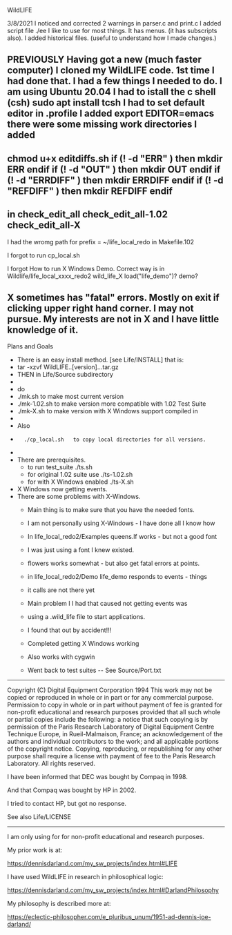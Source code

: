 WildLIFE

3/8/2021
I noticed and corrected 2 warnings in parser.c and print.c
I added script file ./ee I like to use for most things.
It has menus.
(it has subscripts also).
I added historical files. (useful to understand how I made changes.)

PREVIOUSLY
Having got a new (much faster computer) I cloned my WildLIFE code.
1st time I had done that.
I had a few things I needed to do.
I am using Ubuntu 20.04
I had to istall the c shell (csh)
sudo apt install tcsh
I had to set default editor
in .profile I added
export EDITOR=emacs
there were some missing work directories
I added
--------------------
chmod u+x editdiffs.sh
if (! -d "ERR" ) then 
    mkdir ERR
endif
if (! -d "OUT" ) then 
    mkdir OUT
endif
if (! -d "ERRDIFF" ) then 
    mkdir ERRDIFF
endif
if (! -d "REFDIFF" ) then 
    mkdir REFDIFF
endif
------------------------
in 
check_edit_all
check_edit_all-1.02
check_edit_all-X
-------------------------
I had the wromg path for
prefix		= ~/life_local_redo
in Makefile.102

I forgot to run
cp_local.sh

I forgot How to run X Windows Demo.
Correct way is
in Wildlife/life_local_xxxx_redo2
wild_life_X
load("life_demo")?
demo?

X sometimes has "fatal" errors.
Mostly on exit if clicking upper right hand corner.
I may not pursue.
My interests are not in X and I have little knowledge of it.
-----------------------------------------------------
Plans and Goals
* There is an easy install method. [see Life/INSTALL] that is:
* tar -xzvf WildLIFE..[version]...tar.gz
*  THEN in Life/Source subdirectory
* 
*  do
*   ./mk.sh to make most current version
*   ./mk-1.02.sh  to make version more compatible with 1.02 Test Suite
*   ./mk-X.sh     to make version with X Windows support compiled in
*   
*    Also
*       ./cp_local.sh   to copy local directories for all versions.
*
* There are prerequisites.
    * to run test_suite ./ts.sh
    * for original 1.02 suite use ./ts-1.02.sh
    * for with X Windows enabled ./ts-X.sh
* X Windows now getting events.
* There are some problems with X-Windows.
  * Main thing is to make sure that you have the needed fonts.
  * I am not personally using X-Windows - I have done all I know how
  * In life_local_redo2/Examples queens.lf works - but not a good font
  * I was just using a font I knew existed.
  * flowers works somewhat - but also get fatal errors at points.
  * in life_local_redo2/Demo life_demo responds to events - things
  * it calls are not there yet

  * Main problem I I had that caused not getting events was
  * using a .wild_life file to start applications.
  * I found that out by accident!!!

  * Completed getting X Windows working
  * Also works with cygwin

  * Went back to test suites -- See Source/Port.txt


---------------------------------------------------------------------------
Copyright (C) Digital Equipment Corporation 1994
This work may not be copied or reproduced in whole or in part or for any
commercial purpose. Permission to copy in whole or in part without payment of
fee is granted for non-profit educational and research purposes provided that
all such whole or partial copies include the following: a notice that such
copying is by permission of the Paris Research Laboratory of Digital Equipment
Centre Technique Europe, in Rueil-Malmaison, France; an acknowledgement of the
authors and individual contributors to the work; and all applicable portions
of the copyright notice. Copying, reproducing, or republishing for any other
purpose shall require a license with payment of fee to the Paris Research
Laboratory. All rights reserved.

I have been informed that DEC was bought by Compaq in 1998.

And that Compaq was bought by HP in 2002.

I tried to contact HP, but got no response.

See also Life/LICENSE

---------------------------------------------------------------------------

I am only using for for non-profit educational and research purposes.

My prior work is at:

https://dennisdarland.com/my_sw_projects/index.html#LIFE

I have used WildLIFE in research in philosophical logic:

https://dennisdarland.com/my_sw_projects/index.html#DarlandPhilosophy

My philosophy is described more at:

https://eclectic-philosopher.com/e_pluribus_unum/1951-ad-dennis-joe-darland/

